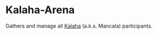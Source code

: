 # Kalaha-Arena
Gathers and manage all [Kalaha](https://en.wikipedia.org/wiki/Kalah) (a.k.s. Mancala) participants.
